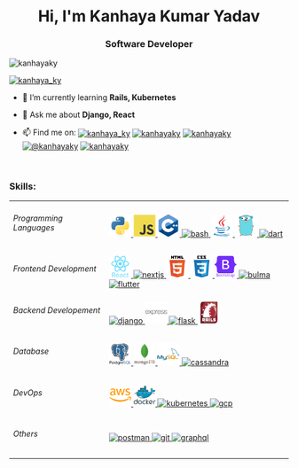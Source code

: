 <h1 align="center">Hi, I'm Kanhaya Kumar Yadav</h1>
<h3 align="center">Software Developer</h3>

<p align="left"> <img src="https://komarev.com/ghpvc/?username=kanhayaky&label=Profile%20views&color=0e75b6&style=flat" alt="kanhayaky" /> </p>

<p align="left"> <a href="https://twitter.com/kanhaya_ky" target="blank"><img src="https://img.shields.io/twitter/follow/kanhaya_ky?logo=twitter&style=for-the-badge" alt="kanhaya_ky" /></a> </p>

- 🌱 I’m currently learning **Rails, Kubernetes**

- 💬 Ask me about **Django, React**

- 📫 Find me on: <span align="left">
<a href="https://twitter.com/kanhaya_ky" target="blank"><img align="center" src="https://raw.githubusercontent.com/rahuldkjain/github-profile-readme-generator/master/src/images/icons/Social/twitter.svg" alt="kanhaya_ky" height="30" width="40" /></a>
<a href="https://linkedin.com/in/kanhayaky" target="blank"><img align="center" src="https://raw.githubusercontent.com/rahuldkjain/github-profile-readme-generator/master/src/images/icons/Social/linked-in-alt.svg" alt="kanhayaky" height="30" width="40" /></a>
<a href="https://instagram.com/kanhayaky" target="blank"><img align="center" src="https://raw.githubusercontent.com/rahuldkjain/github-profile-readme-generator/master/src/images/icons/Social/instagram.svg" alt="kanhayaky" height="30" width="40" /></a>
<a href="https://medium.com/@kanhayaky" target="blank"><img align="center" src="https://raw.githubusercontent.com/rahuldkjain/github-profile-readme-generator/master/src/images/icons/Social/medium.svg" alt="@kanhayaky" height="30" width="40" /></a>
<a href="https://www.leetcode.com/kanhayaky" target="blank"><img align="center" src="https://raw.githubusercontent.com/rahuldkjain/github-profile-readme-generator/master/src/images/icons/Social/leet-code.svg" alt="kanhayaky" height="30" width="40" /></a>
</span>

<br/>
<h3 align="left">Skills:</h3>
<table>
   <tr>
      <td><h6>Programming Languages</h6></td>
      <td> 
         <a href="https://www.python.org" target="_blank" rel="noreferrer">
         <img src="https://raw.githubusercontent.com/devicons/devicon/master/icons/python/python-original.svg" alt="python" width="40" height="40"/>
         </a>
         <a href="https://developer.mozilla.org/en-US/docs/Web/JavaScript" target="_blank" rel="noreferrer">
         <img src="https://raw.githubusercontent.com/devicons/devicon/master/icons/javascript/javascript-original.svg" alt="javascript" width="40" height="40"/>
         </a>
         <a href="https://www.w3schools.com/cpp/" target="_blank" rel="noreferrer">
         <img src="https://raw.githubusercontent.com/devicons/devicon/master/icons/cplusplus/cplusplus-original.svg" alt="cplusplus" width="40" height="40"/>
         </a>
         <a href="https://www.gnu.org/software/bash/" target="_blank" rel="noreferrer">
         <img src="https://www.vectorlogo.zone/logos/gnu_bash/gnu_bash-icon.svg" alt="bash" width="40" height="40"/>
         </a>
         <a href="https://www.java.com" target="_blank" rel="noreferrer">
         <img src="https://raw.githubusercontent.com/devicons/devicon/master/icons/java/java-original.svg" alt="java" width="40" height="40"/>
         </a>
         <a href="https://golang.org" target="_blank" rel="noreferrer">
         <img src="https://raw.githubusercontent.com/devicons/devicon/master/icons/go/go-original.svg" alt="go" width="40" height="40"/>
         </a>
         <a href="https://dart.dev" target="_blank" rel="noreferrer">
         <img src="https://www.vectorlogo.zone/logos/dartlang/dartlang-icon.svg" alt="dart" width="40" height="40"/>
         </a>
      </td>
   </tr>
  <tr>
      <td><h6>Frontend Development</h6></td>
      <td>
         <a href="https://reactjs.org/" target="_blank" rel="noreferrer">
         <img src="https://raw.githubusercontent.com/devicons/devicon/master/icons/react/react-original-wordmark.svg" alt="react" width="40" height="40"/>
         </a>
         <a href="https://nextjs.org/" target="_blank" rel="noreferrer"> <img src="https://cdn.worldvectorlogo.com/logos/nextjs-2.svg" alt="nextjs" width="40" height="40"/> </a>
         <a href="https://www.w3.org/html/" target="_blank" rel="noreferrer">
         <img src="https://raw.githubusercontent.com/devicons/devicon/master/icons/html5/html5-original-wordmark.svg" alt="html5" width="40" height="40"/>
         </a>
         <a href="https://www.w3schools.com/css/" target="_blank" rel="noreferrer">
         <img src="https://raw.githubusercontent.com/devicons/devicon/master/icons/css3/css3-original-wordmark.svg" alt="css3" width="40" height="40"/>
         </a>
         <a href="https://getbootstrap.com" target="_blank" rel="noreferrer">
         <img src="https://raw.githubusercontent.com/devicons/devicon/master/icons/bootstrap/bootstrap-plain-wordmark.svg" alt="bootstrap" width="40" height="40"/>
         </a>
         <a href="https://bulma.io/" target="_blank" rel="noreferrer">
         <img src="https://raw.githubusercontent.com/gilbarbara/logos/804dc257b59e144eaca5bc6ffd16949752c6f789/logos/bulma.svg" alt="bulma" width="40" height="40"/>
         </a>
         <a href="https://flutter.dev" target="_blank" rel="noreferrer">
         <img src="https://www.vectorlogo.zone/logos/flutterio/flutterio-icon.svg" alt="flutter" width="40" height="40"/>
         </a>
      </td>
   </tr>
   <tr>
      <td><h6>Backend Developement</h6></td>
      <td>
         <a href="https://www.djangoproject.com/" target="_blank" rel="noreferrer">
         <img src="https://cdn.worldvectorlogo.com/logos/django.svg" alt="django" width="40" height="40"/>
         </a>
         <a href="https://expressjs.com" target="_blank" rel="noreferrer">
         <img src="https://raw.githubusercontent.com/devicons/devicon/master/icons/express/express-original-wordmark.svg" alt="express" width="40" height="40"/>
         </a>
         <a href="https://flask.palletsprojects.com/" target="_blank" rel="noreferrer">
         <img src="https://www.vectorlogo.zone/logos/pocoo_flask/pocoo_flask-icon.svg" alt="flask" width="40" height="40"/>
         </a>
         <a href="https://rubyonrails.org" target="_blank" rel="noreferrer">
         <img src="https://raw.githubusercontent.com/devicons/devicon/master/icons/rails/rails-original-wordmark.svg" alt="rails" width="40" height="40"/>
         </a>
      </td>
   </tr>
   <tr>
      <td><h6>Database</h6></td>
      <td>
         <a href="https://www.postgresql.org" target="_blank" rel="noreferrer"> <img src="https://raw.githubusercontent.com/devicons/devicon/master/icons/postgresql/postgresql-original-wordmark.svg" alt="postgresql" width="40" height="40"/> </a>
         </a> <a href="https://www.mongodb.com/" target="_blank" rel="noreferrer"> <img src="https://raw.githubusercontent.com/devicons/devicon/master/icons/mongodb/mongodb-original-wordmark.svg" alt="mongodb" width="40" height="40"/> </a> <a href="https://www.mysql.com/" target="_blank" rel="noreferrer"> <img src="https://raw.githubusercontent.com/devicons/devicon/master/icons/mysql/mysql-original-wordmark.svg" alt="mysql" width="40" height="40"/> </a>
         <a href="https://cassandra.apache.org/" target="_blank" rel="noreferrer">
         <img src="https://www.vectorlogo.zone/logos/apache_cassandra/apache_cassandra-icon.svg" alt="cassandra" width="40" height="40"/>
         </a>
      </td>
   </tr>
    <tr>
      <td><h6>DevOps</h6></td>
      <td>
         <a href="https://aws.amazon.com" target="_blank" rel="noreferrer">
         <img src="https://raw.githubusercontent.com/devicons/devicon/master/icons/amazonwebservices/amazonwebservices-plain-wordmark.svg" alt="aws" width="40" height="40"/>
         </a>
         <a href="https://www.docker.com/" target="_blank" rel="noreferrer">
         <img src="https://raw.githubusercontent.com/devicons/devicon/master/icons/docker/docker-original-wordmark.svg" alt="docker" width="40" height="40"/>
         </a>
         <a href="https://kubernetes.io" target="_blank" rel="noreferrer">
         <img src="https://www.vectorlogo.zone/logos/kubernetes/kubernetes-icon.svg" alt="kubernetes" width="40" height="40"/>
         </a>
         <a href="https://cloud.google.com" target="_blank" rel="noreferrer">
         <img src="https://www.vectorlogo.zone/logos/google_cloud/google_cloud-icon.svg" alt="gcp" width="40" height="40"/>
         </a>
      </td>
   </tr>
   <tr>
      <td><h6>Others</h6></td>
      <td>
         <a href="https://postman.com" target="_blank" rel="noreferrer">
         <img src="https://www.vectorlogo.zone/logos/getpostman/getpostman-icon.svg" alt="postman" width="40" height="40"/>
         </a>
         <a href="https://git-scm.com/" target="_blank" rel="noreferrer">
         <img src="https://www.vectorlogo.zone/logos/git-scm/git-scm-icon.svg" alt="git" width="40" height="40"/>
         </a>
         <a href="https://graphql.org" target="_blank" rel="noreferrer">
         <img src="https://www.vectorlogo.zone/logos/graphql/graphql-icon.svg" alt="graphql" width="40" height="40"/>
         </a>
      </td>
   </tr>
</table>

